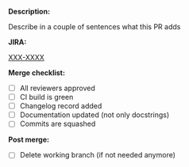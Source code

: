 **Description:**

Describe in a couple of sentences what this PR adds

**JIRA:**

[XXX-XXXX](https://openedx.atlassian.net/browse/XXX-XXXX)

**Merge checklist:**
- [ ] All reviewers approved
- [ ] CI build is green
- [ ] Changelog record added
- [ ] Documentation updated (not only docstrings)
- [ ] Commits are squashed

**Post merge:**
- [ ] Delete working branch (if not needed anymore)
